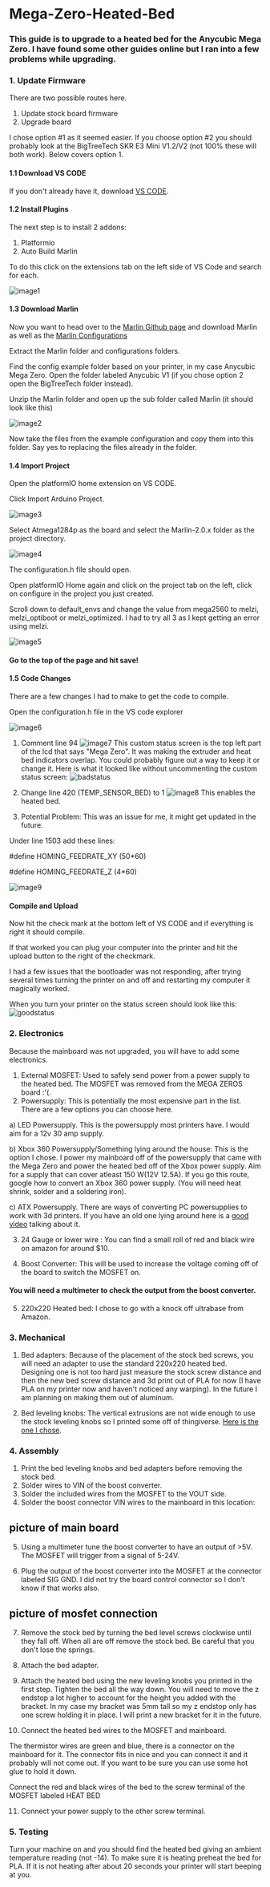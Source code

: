 # Mega-Zero-Heated-Bed
### This guide is to upgrade to a heated bed for the Anycubic Mega Zero. I have found some other guides online but I ran into a few problems while upgrading.

### 1. Update Firmware

There are two possible routes here. 
1) Update stock board firmware
2) Upgrade board

I chose option #1 as it seemed easier. If you choose option #2 you should probably look at the BigTreeTech SKR E3 Mini V1.2/V2 (not 100% these will both work). Below covers option 1.

#### 1.1 Download VS CODE

If you don't already have it, download [VS CODE](https://code.visualstudio.com/). 

#### 1.2 Install Plugins

The next step is to install 2 addons: 

1) Platformio
2) Auto Build Marlin

To do this click on the extensions tab on the left side of VS Code and search for each.

![image1](image1.png)

#### 1.3 Download Marlin

Now you want to head over to the [Marlin Github page](https://github.com/MarlinFirmware/Marlin) and download Marlin as well as the [Marlin Configurations](https://github.com/MarlinFirmware/Configurations)

Extract the Marlin folder and configurations folders. 

Find the config example folder based on your printer, in my case Anycubic Mega Zero. Open the folder labeled Anycubic V1 (if you chose option 2 open the BigTreeTech folder instead).

Unzip the Marlin folder and open up the sub folder called Marlin (it should look like this)

![image2](image2.png)

Now take the files from the example configuration and copy them into this folder. Say yes to replacing the files already in the folder.

#### 1.4 Import Project

Open the platformIO home extension on VS CODE.

Click Import Arduino Project.

![image3](image3.png)

Select Atmega1284p as the board and select the Marlin-2.0.x folder as the project directory.

![image4](image4.png)

The configuration.h file should open.

Open platformIO Home again and click on the project tab on the left, click on configure in the project you just created.

Scroll down to default_envs and change the value from mega2560 to melzi, melzi_optiboot or melzi_optimized. I had to try all 3 as I kept getting an error using melzi.

![image5](image5.png)
#### Go to the top of the page and hit save!

#### 1.5 Code Changes

There are a few changes I had to make to get the code to compile. 

Open the configuration.h file in the VS code explorer

![image6](image6.png)

1) Comment line 94 
![image7](image7.png)
This custom status screen is the top left part of the lcd that says "Mega Zero". It was making the extruder and heat bed indicators overlap. You could probably figure out a way to keep it or change it. Here is what it looked like without uncommenting the custom status screen:
![badstatus](badstatus.jpg)

2) Change line 420 (TEMP_SENSOR_BED) to 1
![image8](image8.png)
This enables the heated bed. 

3) Potential Problem: This was an issue for me, it might get updated in the future.

Under line 1503 add these lines:

#define HOMING_FEEDRATE_XY (50*60)

#define HOMING_FEEDRATE_Z (4*60)

![image9](image9.png)

#### Compile and Upload

Now hit the check mark at the bottom left of VS CODE and if everything is right it should compile.

If that worked you can plug your computer into the printer and hit the upload button to the right of the checkmark.

I had a few issues that the bootloader was not responding, after trying several times turning the printer on and off and restarting my computer it magically worked. 

When you turn your printer on the status screen should look like this:
![goodstatus](goodstatus.jpg)
### 2. Electronics

Because the mainboard was not upgraded, you will have to add some electronics.

1) External MOSFET: Used to safely send power from a power supply to the heated bed. The MOSFET was removed from the MEGA ZEROS board :'(.
2) Powersupply: This is potentially the most expensive part in the list. There are a few options you can choose here. 

a) LED Powersupply. This is the powersupply most printers have. I would aim for a 12v 30 amp supply.

b) Xbox 360 Powersupply/Something lying around the house: This is the option I chose. I power my mainboard off of the powersupply that came with the Mega Zero and power the heated bed off of the Xbox power supply. Aim for a supply that can cover atleast 150 W(12V 12.5A). If you go this route, google how to convert an Xbox 360 power supply. (You will need heat shrink, solder and a soldering iron).

c) ATX Powersupply. There are ways of converting PC powersupplies to work with 3d printers. If you have an old one lying around here is a [good video](https://www.youtube.com/watch?v=5r-R3AgNJYc&ab_channel=ThomasSanladerer) talking about it.

3) 24 Gauge or lower wire : You can find a small roll of red and black wire on amazon for around $10.

4) Boost Converter: This will be used to increase the voltage coming off of the board to switch the MOSFET on.
#### You will need a multimeter to check the output from the boost converter.

5) 220x220 Heated bed: I chose to go with a knock off ultrabase from Amazon.

### 3. Mechanical

1) Bed adapters: Because of the placement of the stock bed screws, you will need an adapter to use the standard 220x220 heated bed. Designing one is not too hard just measure the stock screw distance and then the new bed screw distance and 3d print out of PLA for now (I have PLA on my printer now and haven't noticed any warping). In the future I am planning on making them out of aluminum.

2) Bed leveling knobs: The vertical extrusions are not wide enough to use the stock leveling knobs so I printed some off of thingiverse. [Here is the one I chose](https://www.thingiverse.com/thing:2138298). 

### 4. Assembly

1) Print the bed leveling knobs and bed adapters before removing the stock bed.
2) Solder wires to VIN of the boost converter. 
3) Solder the included wires from the MOSFET to the VOUT side.
4) Solder the boost connector VIN wires to the mainboard in this location: 

## picture of main board

5) Using a multimeter tune the boost converter to have an output of >5V. The MOSFET will trigger from a signal of 5-24V.

6) Plug the output of the boost converter into the MOSFET at the connector labeled SIG GND. I did not try the board control connector so I don't know if that works also. 

## picture of mosfet connection

7) Remove the stock bed by turning the bed level screws clockwise until they fall off. When all are off remove the stock bed. Be careful that you don't lose the springs.

8) Attach the bed adapter.

9) Attach the heated bed using the new leveling knobs you printed in the first step. Tighten the bed all the way down. You will need to move the z endstop a lot higher to account for the height you added with the bracket. In my case my bracket was 5mm tall so my z endstop only has one screw holding it in place. I will print a new bracket for it in the future.

10) Connect the heated bed wires to the MOSFET and mainboard. 


The thermistor wires are green and blue, there is a connector on the mainboard for it. The connector fits in nice and you can connect it and it probably will not come out. If you want to be sure you can use some hot glue to hold it down.

Connect the red and black wires of the bed to the screw terminal of the MOSFET labeled HEAT BED

11) Connect your power supply to the other screw terminal.

### 5. Testing

Turn your machine on and you should find the heated bed giving an ambient temperature reading (not -14). To make sure it is heating preheat the bed for PLA. If it is not heating after about 20 seconds your printer will start beeping at you.

















